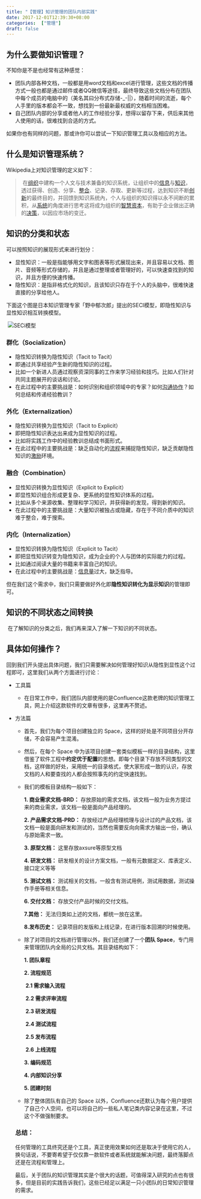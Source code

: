 ```yaml
---
title: "【管理】知识管理的团队内部实践"
date: 2017-12-01T12:39:30+08:00
categories:  ["管理"]
draft: false
---
```



## 为什么要做知识管理？

不知你是不是也经常有这种感觉：

- 团队内部各种文档，一般都是用word文档和excel进行管理，这些文档的传播方式一般也都是通过邮件或者QQ微信等途径，最终导致这些文档分布在团队中每个成员的电脑中的（美名其曰分布式存储-_-||），随着时间的流逝，每个人手里的版本都会不一致，想找到一份最新最权威的文档相当困难。
- 自己团队内部的分享或者他人的工作经验分享，想得以留存下来，供后来其他人使用的话，很难找到合适的方式。

如果你也有同样的问题，那或许你可以尝试一下知识管理工具以及相应的方法。



## 什么是知识管理系统？

Wikipedia上对知识管理的定义如下：

> ​      在[组织](https://wiki.mbalib.com/wiki/组织)中建构一个人文与技术兼备的知识系统，让组织中的[信息](https://wiki.mbalib.com/wiki/信息)与[知识](https://wiki.mbalib.com/wiki/知识)，透过获得、创造、分享、[整合](https://wiki.mbalib.com/wiki/整合)、记录、存取、更新等过程，达到知识不断[创新](https://wiki.mbalib.com/wiki/创新)的最终目的，并回馈到知识系统內，个人与组织的知识得以永不间断的累积，从[系统](https://wiki.mbalib.com/wiki/系统)的角度进行思考这将成为组织的[智慧资本](https://wiki.mbalib.com/wiki/智慧资本)，有助于企业做出正确的[决策](https://wiki.mbalib.com/wiki/决策)，以因应市场的变迁。



## 知识的分类和状态

可以按照知识的展现形式来进行划分：

- 显性知识：一般是指能够用文字和图表等形式展现出来，并且容易以文档、图片、音频等形式存储的，并且是通过整理或者管理好的，可以快速查找到的知识，并且方便的快速传播。
- 隐性知识：是指非格式化的知识，且该知识只存在于个人的头脑中，很难快速直接的分享给他人。



下面这个图是日本知识管理专家「野中郁次郎」提出的SECI模型，即隐性知识与显性知识相互转换模型。

​	![SECi模型](/img/kms_seci.jpg)

### 群化（Socialization）

- 隐性知识转换为隐性知识（Tacit to Tacit）
- 即通过共享经验产生新的隐性知识的过程。
- 比如一个新进人员通过观察资深同事的工作来学习经验和技巧。比如人们针对共同主题展开的谈话和讨论。
- 在此过程中的主要挑战是：如何识别和组织领域中的专家？如何[沟通](https://wiki.mbalib.com/wiki/沟通)[协作](https://wiki.mbalib.com/wiki/协作)？如何总结和传递经验教训？

### 外化（Externalization）

- 隐性知识转换为显性知识（Tacit to Explicit）
- 即把隐性知识表达出来成为显性知识的过程。
- 比如将实践工作中的经验教训总结成书面形式。
- 在此过程中的主要挑战是：缺乏自动化的[流程](https://wiki.mbalib.com/wiki/流程)来捕捉隐性知识，缺乏贡献隐性知识的[激励](https://wiki.mbalib.com/wiki/激励)环境。

### 融合（Combination）

- 显性知识转换为显性知识（Explicit to Explicit）
- 即显性知识组合形成更复杂、更系统的显性知识体系的过程。
- 比如从多个来源收集、整理和学习知识，并获得新的发现，得到新的知识。
- 在此过程中的主要挑战是：大量知识被独占或隐藏，存在于不同介质中的知识难于整合，难于搜索。

### 内化（Internalization）

- 显性知识转换为隐性知识（Explicit to Tacit）
- 即把显性知识转变为隐性知识，成为企业的个人与团体的实际能力的过程。
- 比如通过阅读大量的书籍来丰富自己的知识。
- 在此过程中的主要挑战是：[信息量](https://wiki.mbalib.com/wiki/信息量)过大，缺乏指导。



但在我们这个需求中，我们只需要做好外化即**隐性知识转化为显示知识**的管理即可。

## 知识的不同状态之间转换

​	在了解知识的分类之后，我们再来深入了解一下知识的不同状态。



## 具体如何操作？

​	回到我们开头提出具体问题，我们只需要解决如何管理好知识从隐性到显性这个过程即可，这里我们从两个方面进行讨论：

- 工具篇

  - 在日常工作中，我们团队内部使用的是Confluence这款老牌的知识管理工具，网上介绍这款软件的文章有很多，这里再不赘述。

- 方法篇

  - 首先，我们为每个项目创建独立的 Space，这样的好处是不同项目分开存储，不会容易产生混淆。

  - 然后，在每个 Space 中为该项目创建一套类似模板一样的目录结构，这里借鉴了软件工程中**约定优于配置**的思想。即每个目录下存放不同类型的文档，这样做的好处，采用统一的目录格式，使大家形成一致的认识，存放文档的人和要查找的人都会按照事先的约定快速找到。

  - 我们的模板目录结构一般如下：

    **1. 商业需求文档-BRD：** 存放原始的需求文档，该文档一般为业务方提过来的商业需求，该文档一般是面向产品经理的。

    **2. 产品需求文档-PRD：** 存放经过产品经理梳理与设计过的产品文档，该文档一般是面向研发和测试的，当然也需要反向向需求方输出一份，确认与原始需求一致。

    **3. 原型文档：** 这里存放axsure等原型文档

    **4. 研发文档：** 研发相关的设计方案文档，一般有元数据定义、库表定义、接口定义等等

    **5. 测试文档：** 测试相关的文档，一般含有测试用例，测试用数据，测试操作手册等相关信息。

    **6. 交付文档：** 存放交付产品时候的交付文档。

    **7.其他：** 无法归类如上述的文档，都统一放在这里。

    **8.发布历史：** 记录项目的发版和上线记录，在进行版本回溯的时候使用。

  - 除了对项目的文档进行管理以外，我们还创建了一个**团队 Space**，专门用来管理团队内全局的公共文档。其目录结构如下：

    **1. 团队章程**

    **2. 流程规范**

    ​	**2.1 需求输入流程**

    ​    **2.2 需求评审流程**

    ​    **2.3 研发流程**

    ​    **2.4 测试流程**

    ​    **2.5 发布流程**

    ​    **2.6 上线流程**

    **3. 编码规范**

    **4. 内部知识分享**

    **5. 团建时刻**

  - 除了整体团队有自己的 Space 以外，Confluence还默认为每个用户提供了自己个人空间，也可以将自己的一些私人笔记类内容记录在这里，不过这个不做强制要求。

  ### 总结：

    任何管理的工具终究还是个工具，真正使用效果如何还是取决于使用它的人，换句话说，不要寄希望于仅仅靠一款软件或者系统就能解决问题，最终落脚点还是在流程和管理上。

  最后，关于团队的知识管理其实是个很大的话题，可值得深入研究的点也有很多，但是目前的实践告诉我们，这些已经足以满足一只小团队的日常知识管理的需求。

